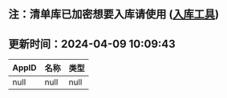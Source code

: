 ## 注：清单库已加密想要入库请使用 ([入库工具](https://github.com/BlankTMing/ManifestAutoUpdate/releases))

## 更新时间：2024-04-09 10:09:43
| AppID | 名称 | 类型  |
| :-------------------- | :----------------------------- | :----------- |
| null | null| null |

